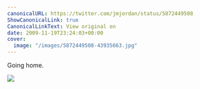 ```yaml
---
canonicalURL: https://twitter.com/jmjordan/status/5872449508
ShowCanonicalLink: true
CanonicalLinkText: View original on
date: 2009-11-19T23:24:03+00:00
cover:
  image: "/images/5872449508-43935663.jpg"
---
```

Going home.

![](/images/5872449508-43935663.jpg)